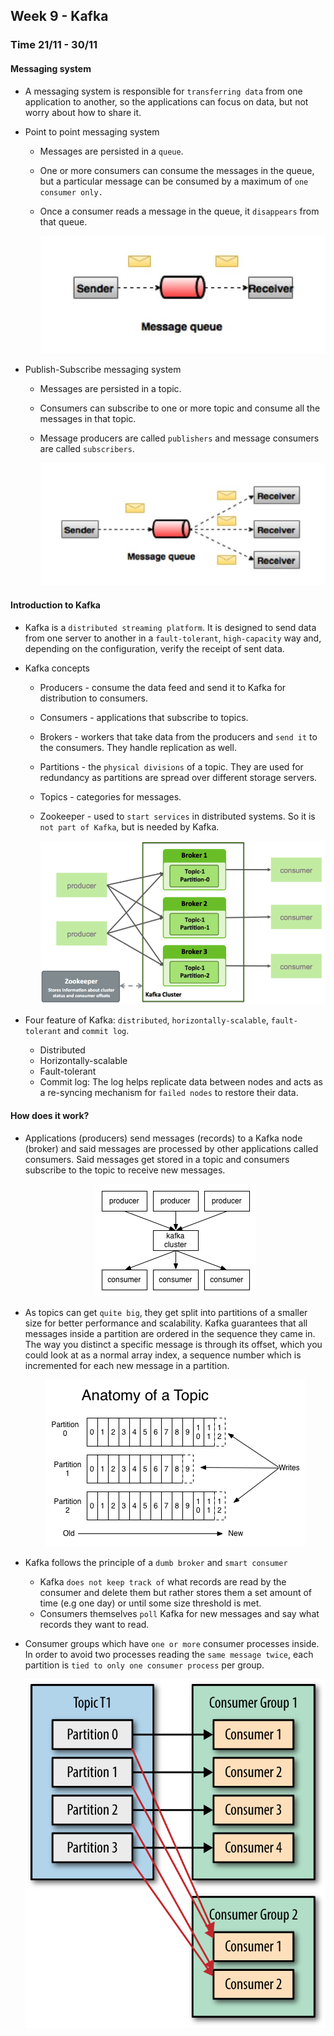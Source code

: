 ## Week 9 - Kafka

### Time 21/11 - 30/11

#### Messaging system

+ A messaging system is responsible for `transferring data` from one application to another, so the applications can focus on data, but not worry about how to share it.

+ Point to point messaging system
  + Messages are persisted in a `queue`. 
  + One or more consumers can consume the messages in the queue, but a particular message can be consumed by a maximum of `one consumer only.` 
  + Once a consumer reads a message in the queue, it `disappears` from that queue.

    <div align="center">
        <img src="media/point_to_point_messaging_system.jpg" />
    </div>

+ Publish-Subscribe messaging system
  + Messages are persisted in a topic.
  + Consumers can subscribe to one or more topic and consume all the messages in that topic.
  + Message producers are called `publishers` and message consumers are called `subscribers`.

    <div align="center">
        <img src="media/publish_subscribe_messaging_system.jpg" />
    </div>

#### Introduction to Kafka

+ Kafka is a `distributed streaming platform`. It is designed to send data from one server to another in a `fault-tolerant`, `high-capacity` way and, depending on the configuration, verify the receipt of sent data.

+ Kafka concepts
  + Producers - consume the data feed and send it to Kafka for distribution to consumers.
  + Consumers - applications that subscribe to topics.
  + Brokers - workers that take data from the producers and `send it` to the consumers. They handle replication as well.
  + Partitions - the `physical divisions` of a topic. They are used for redundancy as partitions are spread over different storage servers.
  + Topics - categories for messages.
  + Zookeeper - used to `start services` in distributed systems. So it is `not part of Kafka`, but is needed by Kafka.

    <div align="center">
        <img src="media/kafka-basic-concepts.png" />
    </div>

+ Four feature of Kafka: `distributed`, `horizontally-scalable`, `fault-tolerant` and `commit log`.
  + Distributed
  + Horizontally-scalable
  + Fault-tolerant
  + Commit log: The log helps replicate data between nodes and acts as a re-syncing mechanism for `failed nodes` to restore their data. 

#### How does it work?

+ Applications (producers) send messages (records) to a Kafka node (broker) and said messages are processed by other applications called consumers. Said messages get stored in a topic and consumers subscribe to the topic to receive new messages.

    <div align="center">
        <img src="media/kafka-work.png" />
    </div>

+ As topics can get `quite big`, they get split into partitions of a smaller size for better performance and scalability. Kafka guarantees that all messages inside a partition are ordered in the sequence they came in. The way you distinct a specific message is through its offset, which you could look at as a normal array index, a sequence number which is incremented for each new message in a partition.

    <div align="center">
        <img src="media/log_anatomy.png" />
    </div>

+ Kafka follows the principle of a `dumb broker` and `smart consumer`
  + Kafka `does not keep track of` what records are read by the consumer and delete them but rather stores them a set amount of time (e.g one day) or until some size threshold is met.
  + Consumers themselves `poll` Kafka for new messages and say what records they want to read.

+ Consumer groups which have `one or more` consumer processes inside. In order to avoid two processes reading the `same message twice`, each partition is `tied to only one consumer process` per group.

    <div align="center">
        <img src="media/consumer-group.png" />
    </div>